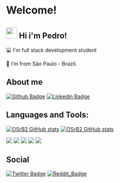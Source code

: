 # Welcome!

 

## <img src="https://github.com/TheDudeThatCode/TheDudeThatCode/blob/master/Assets/Hi.gif?" width="30"> Hi i'm Pedro! 

 

:computer: I'm full stack development student

:house_with_garden: I’m from São Paulo - Brazil.

## About me

[![Github Badge](https://img.shields.io/badge/GitHub-100000?style=for-the-badge&logo=github&logoColor=white&link=https://github.com/OSrB2)](https://github.com/OSrB2)
[![Linkedin Badge](https://img.shields.io/badge/LinkedIn-0077B5?style=for-the-badge&logo=linkedin&logoColor=white&link=https://https://www.linkedin.com/in/pedro-oliveira-600399226/)](https://www.linkedin.com/in/pedro-oliveira-600399226/)

## Languages and Tools:
[![OSrB2 GitHub stats](https://github-readme-stats.vercel.app/api?username=OSrB2&theme=blue-green)](https://github.com/NOMEGIT/github-readme-stats)
[![OSrB2 GitHub stats](https://github-readme-stats.vercel.app/api/top-langs/?username=OSrB2&theme=blue-green)](https://github.com/NOMEGIT/github-readme-stats)

<code><img heigth="20" src="https://img.shields.io/badge/HTML5-E34F26?style=for-the-badge&logo=html5&logoColor=white"></code>
<code><img heigth="20" src="https://img.shields.io/badge/CSS3-1572B6?style=for-the-badge&logo=css3&logoColor=white"></code> 
<code><img heigth="20" src="https://img.shields.io/badge/JavaScript-323330?style=for-the-badge&logo=javascript&logoColor=F7DF1E"></code>
<code><img heigth="20" src="https://img.shields.io/badge/Node.js-339933?style=for-the-badge&logo=nodedotjs&logoColor=white"></code>
<code><img heigth="20" src="https://img.shields.io/badge/Python-FFD43B?style=for-the-badge&logo=python&logoColor=blue"></code> 

## Social
[![Twitter Badge](https://img.shields.io/badge/Twitter-1DA1F2?style=for-the-badge&logo=twitter&logoColor=white&link=https://twitter.com/pr_B2)](https://twitter.com/pr_B2)
[![Reddit_Badge](https://img.shields.io/badge/Reddit-FF4500?style=for-the-badge&logo=reddit&logoColor=white&link=https://www.reddit.com/user/OSrB2)](https://www.reddit.com/user/OSrB2)
